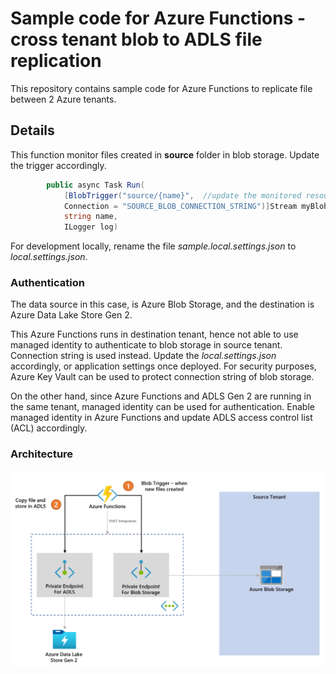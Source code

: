 # Sample code for Azure Functions - cross tenant blob to ADLS file replication
This repository contains sample code for Azure Functions to replicate file between 2 Azure tenants.

## Details
This function monitor files created in **source** folder in blob storage. Update the trigger accordingly.

```csharp
        public async Task Run(
            [BlobTrigger("source/{name}",  //update the monitored resource accordingly
            Connection = "SOURCE_BLOB_CONNECTION_STRING")]Stream myBlob, 
            string name, 
            ILogger log)
```

For development locally, rename the file _sample.local.settings.json_ to _local.settings.json_.

### Authentication
The data source in this case, is Azure Blob Storage, and the destination is Azure Data Lake Store Gen 2.

This Azure Functions runs in destination tenant, hence not able to use managed identity to authenticate to blob storage in source tenant. Connection string is used instead. Update the _local.settings.json_ accordingly, or application settings once deployed. For security purposes, Azure Key Vault can be used to protect connection string of blob storage.

On the other hand, since Azure Functions and ADLS Gen 2 are running in the same tenant, managed identity can be used for authentication. Enable managed identity in Azure Functions and update ADLS access control list (ACL) accordingly.

### Architecture
![architecture.png](assets/architecture.png)